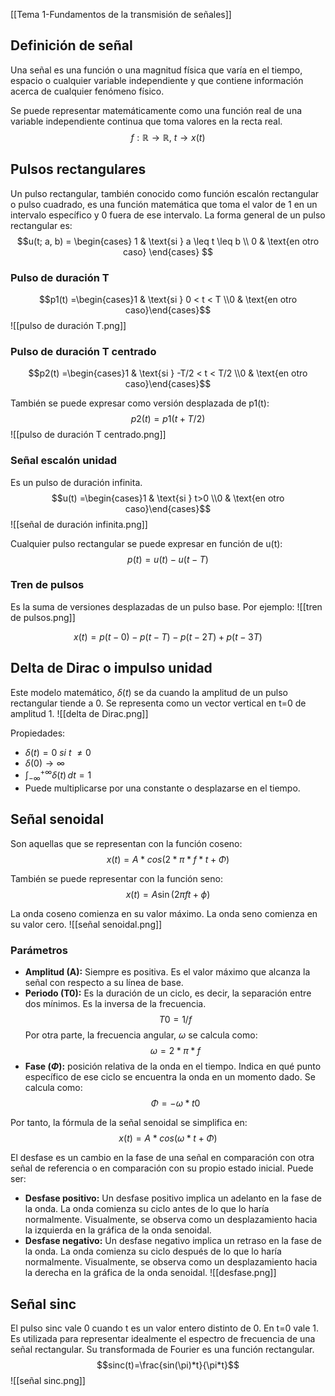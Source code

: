  [[Tema 1-Fundamentos de la transmisión de señales]]

## Definición de señal
Una señal es una función o una magnitud física que varía en el tiempo, espacio o cualquier variable independiente y que contiene información acerca de cualquier fenómeno físico. 

Se puede representar matemáticamente como una función real de una variable independiente continua que toma valores en la recta real.
$$f: \mathbb{R} \to \mathbb{R},\ t \to x(t)$$

## Pulsos rectangulares
  
Un pulso rectangular, también conocido como función escalón rectangular o pulso cuadrado, es una función matemática que toma el valor de 1 en un intervalo específico y 0 fuera de ese intervalo. La forma general de un pulso rectangular es:
$$u(t; a, b) = \begin{cases} 
    1 & \text{si } a \leq t \leq b \\
    0 & \text{en otro caso}
\end{cases}
$$

### Pulso de duración T
$$p1(t) =\begin{cases}1 & \text{si } 0 < t < T \\0 & \text{en otro caso}\end{cases}$$
![[pulso de duración T.png]]

### Pulso de duración T centrado
$$p2(t) =\begin{cases}1 & \text{si } -T/2 < t < T/2 \\0 & \text{en otro caso}\end{cases}$$

También se puede expresar como versión desplazada de p1(t):
$$p2(t)=p1(t+T/2)$$
![[pulso de duración T centrado.png]]

### Señal escalón unidad
Es un pulso de duración infinita.
$$u(t) =\begin{cases}1 & \text{si } t>0 \\0 & \text{en otro caso}\end{cases}$$
![[señal de duración infinita.png]]

Cualquier pulso rectangular se puede expresar en función de u(t):
$$p(t)=u(t)-u(t-T)$$

### Tren de pulsos
Es la suma de versiones desplazadas de un pulso base. Por ejemplo:
![[tren de pulsos.png]]

$$x(t)=p(t-0)-p(t-T)-p(t-2T)+p(t-3T)$$

## Delta de Dirac o impulso unidad
Este modelo matemático, $\delta(t)$ se da cuando la amplitud de un pulso rectangular tiende a 0. Se representa como un vector vertical en t=0 de amplitud 1.
![[delta de Dirac.png]]

Propiedades:
+ $\delta(t)=0\ si\ t\ \neq 0$
+ $\delta(0) \rightarrow \infty$
+ $\int_{-\infty}^{+\infty} \delta(t) \, dt = 1$
+ Puede multiplicarse por una constante o desplazarse en el tiempo.

## Señal senoidal
Son aquellas que se representan con la función coseno:
$$x(t)=A*cos(2*\pi*f*t+\Phi)$$

También se puede representar con la función seno:
$$x(t) = A \sin(2\pi f t + \phi)$$

La onda coseno comienza en su valor máximo. La onda seno comienza en su valor cero.
![[señal senoidal.png]]

### Parámetros
+ **Amplitud (A):** Siempre es positiva. Es el valor máximo que alcanza la señal con respecto a su línea de base.
+ **Periodo (T0):** Es la duración de un ciclo, es decir, la separación entre dos mínimos. Es la inversa de la frecuencia.
$$T0=1/f$$
Por otra parte, la frecuencia angular, $\omega$ se calcula como:
$$\omega=2*\pi*f$$
+ **Fase ($\Phi$):** posición relativa de la onda en el tiempo. Indica en qué punto específico de ese ciclo se encuentra la onda en un momento dado. Se calcula como:
$$\Phi=-\omega*t0$$

Por tanto, la fórmula de la señal senoidal se simplifica en:
$$x(t)=A*cos(\omega*t+\Phi)$$

El desfase es un cambio en la fase de una señal en comparación con otra señal de referencia o en comparación con su propio estado inicial. Puede ser:
+ **Desfase positivo:** Un desfase positivo implica un adelanto en la fase de la onda. La onda comienza su ciclo antes de lo que lo haría normalmente. Visualmente, se observa como un desplazamiento hacia la izquierda en la gráfica de la onda senoidal.
+ **Desfase negativo:** Un desfase negativo implica un retraso en la fase de la onda. La onda comienza su ciclo después de lo que lo haría normalmente. Visualmente, se observa como un desplazamiento hacia la derecha en la gráfica de la onda senoidal.
![[desfase.png]]

## Señal sinc
El pulso sinc vale 0 cuando t es un valor entero distinto de 0. En t=0 vale 1. Es utilizada para representar idealmente el espectro de frecuencia de una señal rectangular. Su transformada de Fourier es una función rectangular.
$$sinc(t)=\frac{sin(\pi)*t}{\pi*t}$$
![[señal sinc.png]]

